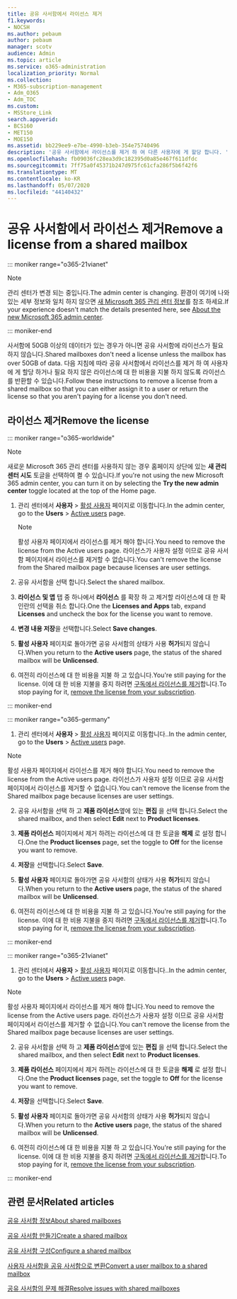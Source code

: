 ```yaml
---
title: 공유 사서함에서 라이선스 제거
f1.keywords:
- NOCSH
ms.author: pebaum
author: pebaum
manager: scotv
audience: Admin
ms.topic: article
ms.service: o365-administration
localization_priority: Normal
ms.collection:
- M365-subscription-management
- Adm_O365
- Adm_TOC
ms.custom:
- MSStore_Link
search.appverid:
- BCS160
- MET150
- MOE150
ms.assetid: bb229ee9-e7be-4990-b3eb-354e75740496
description: '공유 사서함에서 라이선스를 제거 하 여 다른 사용자에 게 할당 합니다. '
ms.openlocfilehash: fb09036fc28ea3d9c182395d0a85e467f611dfdc
ms.sourcegitcommit: 7ff75a0f45371b247d975fc61cfa286f5b6f42f6
ms.translationtype: MT
ms.contentlocale: ko-KR
ms.lasthandoff: 05/07/2020
ms.locfileid: "44140432"
---
```

# <a name="remove-a-license-from-a-shared-mailbox"></a><span data-ttu-id="344cb-103">공유 사서함에서 라이선스 제거</span><span class="sxs-lookup"><span data-stu-id="344cb-103">Remove a license from a shared mailbox</span></span>

::: moniker range="o365-21vianet"

> [!NOTE]
> <span data-ttu-id="344cb-104">관리 센터가 변경 되는 중입니다.</span><span class="sxs-lookup"><span data-stu-id="344cb-104">The admin center is changing.</span></span> <span data-ttu-id="344cb-105">환경이 여기에 나와 있는 세부 정보와 일치 하지 않으면 [새 Microsoft 365 관리 센터 정보](https://docs.microsoft.com/microsoft-365/admin/microsoft-365-admin-center-preview?view=o365-21vianet)를 참조 하세요.</span><span class="sxs-lookup"><span data-stu-id="344cb-105">If your experience doesn't match the details presented here, see [About the new Microsoft 365 admin center](https://docs.microsoft.com/microsoft-365/admin/microsoft-365-admin-center-preview?view=o365-21vianet).</span></span>

::: moniker-end

<span data-ttu-id="344cb-106">사서함에 50GB 이상의 데이터가 있는 경우가 아니면 공유 사서함에 라이선스가 필요 하지 않습니다.</span><span class="sxs-lookup"><span data-stu-id="344cb-106">Shared mailboxes don't need a license unless the mailbox has over 50GB of data.</span></span> <span data-ttu-id="344cb-107">다음 지침에 따라 공유 사서함에서 라이선스를 제거 하 여 사용자에 게 할당 하거나 필요 하지 않은 라이선스에 대 한 비용을 지불 하지 않도록 라이선스를 반환할 수 있습니다.</span><span class="sxs-lookup"><span data-stu-id="344cb-107">Follow these instructions to remove a license from a shared mailbox so that you can either assign it to a user or return the license so that you aren't paying for a license you don't need.</span></span>
  
## <a name="remove-the-license"></a><span data-ttu-id="344cb-108">라이선스 제거</span><span class="sxs-lookup"><span data-stu-id="344cb-108">Remove the license</span></span>

::: moniker range="o365-worldwide"

> [!NOTE]
> <span data-ttu-id="344cb-109">새로운 Microsoft 365 관리 센터를 사용하지 않는 경우 홈페이지 상단에 있는 **새 관리 센터 시도** 토글을 선택하여 켤 수 있습니다.</span><span class="sxs-lookup"><span data-stu-id="344cb-109">If you're not using the new Microsoft 365 admin center, you can turn it on by selecting the **Try the new admin center** toggle located at the top of the Home page.</span></span>

1. <span data-ttu-id="344cb-110">관리 센터에서 **사용자** \> <a href="https://go.microsoft.com/fwlink/p/?linkid=834822" target="_blank">활성 사용자</a> 페이지로 이동합니다.</span><span class="sxs-lookup"><span data-stu-id="344cb-110">In the admin center, go to the **Users** \> <a href="https://go.microsoft.com/fwlink/p/?linkid=834822" target="_blank">Active users</a> page.</span></span>

   > [!NOTE]
   > <span data-ttu-id="344cb-111">활성 사용자 페이지에서 라이선스를 제거 해야 합니다.</span><span class="sxs-lookup"><span data-stu-id="344cb-111">You need to remove the license from the Active users page.</span></span> <span data-ttu-id="344cb-112">라이선스가 사용자 설정 이므로 공유 사서함 페이지에서 라이선스를 제거할 수 없습니다.</span><span class="sxs-lookup"><span data-stu-id="344cb-112">You can't remove the license from the Shared mailbox page because licenses are user settings.</span></span> 
  
2. <span data-ttu-id="344cb-113">공유 사서함을 선택 합니다.</span><span class="sxs-lookup"><span data-stu-id="344cb-113">Select the shared mailbox.</span></span>

3. <span data-ttu-id="344cb-114">**라이선스 및 앱** 탭 중 하나에서 **라이선스** 를 확장 하 고 제거할 라이선스에 대 한 확인란의 선택을 취소 합니다.</span><span class="sxs-lookup"><span data-stu-id="344cb-114">One the **Licenses and Apps** tab, expand **Licenses** and uncheck the box for the license you want to remove.</span></span>

4. <span data-ttu-id="344cb-115">**변경 내용 저장**을 선택합니다.</span><span class="sxs-lookup"><span data-stu-id="344cb-115">Select **Save changes**.</span></span>

5. <span data-ttu-id="344cb-116">**활성 사용자** 페이지로 돌아가면 공유 사서함의 상태가 사용 **허가**되지 않습니다.</span><span class="sxs-lookup"><span data-stu-id="344cb-116">When you return to the **Active users** page, the status of the shared mailbox will be **Unlicensed**.</span></span>

6. <span data-ttu-id="344cb-117">여전히 라이선스에 대 한 비용을 지불 하 고 있습니다.</span><span class="sxs-lookup"><span data-stu-id="344cb-117">You're still paying for the license.</span></span> <span data-ttu-id="344cb-118">이에 대 한 비용 지불을 중지 하려면 [구독에서 라이선스를 제거](../../commerce/licenses/remove-licenses-from-subscription.md)합니다.</span><span class="sxs-lookup"><span data-stu-id="344cb-118">To stop paying for it, [remove the license from your subscription](../../commerce/licenses/remove-licenses-from-subscription.md).</span></span>

::: moniker-end

::: moniker range="o365-germany"

 1. <span data-ttu-id="344cb-119">관리 센터에서 **사용자** \> <a href="https://go.microsoft.com/fwlink/p/?linkid=847686" target="_blank">활성 사용자</a> 페이지로 이동합니다..</span><span class="sxs-lookup"><span data-stu-id="344cb-119">In the admin center, go to the **Users** \> <a href="https://go.microsoft.com/fwlink/p/?linkid=847686" target="_blank">Active users</a> page.</span></span>

   > [!NOTE]
   > <span data-ttu-id="344cb-120">활성 사용자 페이지에서 라이선스를 제거 해야 합니다.</span><span class="sxs-lookup"><span data-stu-id="344cb-120">You need to remove the license from the Active users page.</span></span> <span data-ttu-id="344cb-121">라이선스가 사용자 설정 이므로 공유 사서함 페이지에서 라이선스를 제거할 수 없습니다.</span><span class="sxs-lookup"><span data-stu-id="344cb-121">You can't remove the license from the Shared mailbox page because licenses are user settings.</span></span>

2. <span data-ttu-id="344cb-122">공유 사서함을 선택 하 고 **제품 라이선스**옆에 있는 **편집** 을 선택 합니다.</span><span class="sxs-lookup"><span data-stu-id="344cb-122">Select the shared mailbox, and then select **Edit** next to **Product licenses**.</span></span>

3. <span data-ttu-id="344cb-123">**제품 라이선스** 페이지에서 제거 하려는 라이선스에 대 한 토글을 **해제** 로 설정 합니다.</span><span class="sxs-lookup"><span data-stu-id="344cb-123">One the **Product licenses** page, set the toggle to **Off** for the license you want to remove.</span></span>

4. <span data-ttu-id="344cb-124">**저장**을 선택합니다.</span><span class="sxs-lookup"><span data-stu-id="344cb-124">Select **Save**.</span></span>

5. <span data-ttu-id="344cb-125">**활성 사용자** 페이지로 돌아가면 공유 사서함의 상태가 사용 **허가**되지 않습니다.</span><span class="sxs-lookup"><span data-stu-id="344cb-125">When you return to the **Active users** page, the status of the shared mailbox will be **Unlicensed**.</span></span>

6. <span data-ttu-id="344cb-126">여전히 라이선스에 대 한 비용을 지불 하 고 있습니다.</span><span class="sxs-lookup"><span data-stu-id="344cb-126">You're still paying for the license.</span></span> <span data-ttu-id="344cb-127">이에 대 한 비용 지불을 중지 하려면 [구독에서 라이선스를 제거](../../commerce/licenses/remove-licenses-from-subscription.md)합니다.</span><span class="sxs-lookup"><span data-stu-id="344cb-127">To stop paying for it, [remove the license from your subscription](../../commerce/licenses/remove-licenses-from-subscription.md).</span></span>

::: moniker-end

::: moniker range="o365-21vianet"

 1. <span data-ttu-id="344cb-128">관리 센터에서 **사용자** \> <a href="https://go.microsoft.com/fwlink/p/?linkid=850628" target="_blank">활성 사용자</a> 페이지로 이동합니다..</span><span class="sxs-lookup"><span data-stu-id="344cb-128">In the admin center, go to the **Users** \> <a href="https://go.microsoft.com/fwlink/p/?linkid=850628" target="_blank">Active users</a> page.</span></span>

   > [!NOTE]
   > <span data-ttu-id="344cb-129">활성 사용자 페이지에서 라이선스를 제거 해야 합니다.</span><span class="sxs-lookup"><span data-stu-id="344cb-129">You need to remove the license from the Active users page.</span></span> <span data-ttu-id="344cb-130">라이선스가 사용자 설정 이므로 공유 사서함 페이지에서 라이선스를 제거할 수 없습니다.</span><span class="sxs-lookup"><span data-stu-id="344cb-130">You can't remove the license from the Shared mailbox page because licenses are user settings.</span></span>

2. <span data-ttu-id="344cb-131">공유 사서함을 선택 하 고 **제품 라이선스**옆에 있는 **편집** 을 선택 합니다.</span><span class="sxs-lookup"><span data-stu-id="344cb-131">Select the shared mailbox, and then select **Edit** next to **Product licenses**.</span></span>

3. <span data-ttu-id="344cb-132">**제품 라이선스** 페이지에서 제거 하려는 라이선스에 대 한 토글을 **해제** 로 설정 합니다.</span><span class="sxs-lookup"><span data-stu-id="344cb-132">One the **Product licenses** page, set the toggle to **Off** for the license you want to remove.</span></span>

4. <span data-ttu-id="344cb-133">**저장**을 선택합니다.</span><span class="sxs-lookup"><span data-stu-id="344cb-133">Select **Save**.</span></span>

5. <span data-ttu-id="344cb-134">**활성 사용자** 페이지로 돌아가면 공유 사서함의 상태가 사용 **허가**되지 않습니다.</span><span class="sxs-lookup"><span data-stu-id="344cb-134">When you return to the **Active users** page, the status of the shared mailbox will be **Unlicensed**.</span></span>

6. <span data-ttu-id="344cb-135">여전히 라이선스에 대 한 비용을 지불 하 고 있습니다.</span><span class="sxs-lookup"><span data-stu-id="344cb-135">You're still paying for the license.</span></span> <span data-ttu-id="344cb-136">이에 대 한 비용 지불을 중지 하려면 [구독에서 라이선스를 제거](../../commerce/licenses/remove-licenses-from-subscription.md)합니다.</span><span class="sxs-lookup"><span data-stu-id="344cb-136">To stop paying for it, [remove the license from your subscription](../../commerce/licenses/remove-licenses-from-subscription.md).</span></span>

::: moniker-end 

## <a name="related-articles"></a><span data-ttu-id="344cb-137">관련 문서</span><span class="sxs-lookup"><span data-stu-id="344cb-137">Related articles</span></span>

[<span data-ttu-id="344cb-138">공유 사서함 정보</span><span class="sxs-lookup"><span data-stu-id="344cb-138">About shared mailboxes</span></span>](about-shared-mailboxes.md)

[<span data-ttu-id="344cb-139">공유 사서함 만들기</span><span class="sxs-lookup"><span data-stu-id="344cb-139">Create a shared mailbox</span></span>](create-a-shared-mailbox.md)

[<span data-ttu-id="344cb-140">공유 사서함 구성</span><span class="sxs-lookup"><span data-stu-id="344cb-140">Configure a shared mailbox</span></span>](configure-a-shared-mailbox.md)

[<span data-ttu-id="344cb-141">사용자 사서함을 공유 사서함으로 변환</span><span class="sxs-lookup"><span data-stu-id="344cb-141">Convert a user mailbox to a shared mailbox</span></span>](convert-user-mailbox-to-shared-mailbox.md)

[<span data-ttu-id="344cb-142">공유 사서함의 문제 해결</span><span class="sxs-lookup"><span data-stu-id="344cb-142">Resolve issues with shared mailboxes</span></span>](resolve-issues-with-shared-mailboxes.md)

